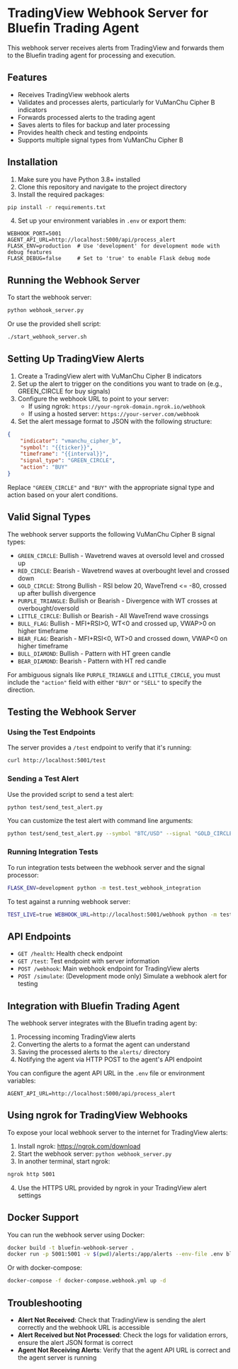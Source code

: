 # TradingView Webhook Server for Bluefin Trading Agent

This webhook server receives alerts from TradingView and forwards them to the Bluefin trading agent for processing and execution.

## Features

- Receives TradingView webhook alerts
- Validates and processes alerts, particularly for VuManChu Cipher B indicators
- Forwards processed alerts to the trading agent
- Saves alerts to files for backup and later processing
- Provides health check and testing endpoints
- Supports multiple signal types from VuManChu Cipher B

## Installation

1. Make sure you have Python 3.8+ installed
2. Clone this repository and navigate to the project directory
3. Install the required packages:

```bash
pip install -r requirements.txt
```

4. Set up your environment variables in `.env` or export them:

```
WEBHOOK_PORT=5001
AGENT_API_URL=http://localhost:5000/api/process_alert
FLASK_ENV=production  # Use 'development' for development mode with debug features
FLASK_DEBUG=false     # Set to 'true' to enable Flask debug mode
```

## Running the Webhook Server

To start the webhook server:

```bash
python webhook_server.py
```

Or use the provided shell script:

```bash
./start_webhook_server.sh
```

## Setting Up TradingView Alerts

1. Create a TradingView alert with VuManChu Cipher B indicators
2. Set up the alert to trigger on the conditions you want to trade on (e.g., GREEN_CIRCLE for buy signals)
3. Configure the webhook URL to point to your server:
   - If using ngrok: `https://your-ngrok-domain.ngrok.io/webhook`
   - If using a hosted server: `https://your-server.com/webhook`
4. Set the alert message format to JSON with the following structure:

```json
{
    "indicator": "vmanchu_cipher_b",
    "symbol": "{{ticker}}",
    "timeframe": "{{interval}}",
    "signal_type": "GREEN_CIRCLE",
    "action": "BUY"
}
```

Replace `"GREEN_CIRCLE"` and `"BUY"` with the appropriate signal type and action based on your alert conditions.

## Valid Signal Types

The webhook server supports the following VuManChu Cipher B signal types:

- `GREEN_CIRCLE`: Bullish - Wavetrend waves at oversold level and crossed up
- `RED_CIRCLE`: Bearish - Wavetrend waves at overbought level and crossed down
- `GOLD_CIRCLE`: Strong Bullish - RSI below 20, WaveTrend <= -80, crossed up after bullish divergence
- `PURPLE_TRIANGLE`: Bullish or Bearish - Divergence with WT crosses at overbought/oversold
- `LITTLE_CIRCLE`: Bullish or Bearish - All WaveTrend wave crossings
- `BULL_FLAG`: Bullish - MFI+RSI>0, WT<0 and crossed up, VWAP>0 on higher timeframe
- `BEAR_FLAG`: Bearish - MFI+RSI<0, WT>0 and crossed down, VWAP<0 on higher timeframe
- `BULL_DIAMOND`: Bullish - Pattern with HT green candle
- `BEAR_DIAMOND`: Bearish - Pattern with HT red candle

For ambiguous signals like `PURPLE_TRIANGLE` and `LITTLE_CIRCLE`, you must include the `"action"` field with either `"BUY"` or `"SELL"` to specify the direction.

## Testing the Webhook Server

### Using the Test Endpoints

The server provides a `/test` endpoint to verify that it's running:

```bash
curl http://localhost:5001/test
```

### Sending a Test Alert

Use the provided script to send a test alert:

```bash
python test/send_test_alert.py
```

You can customize the test alert with command line arguments:

```bash
python test/send_test_alert.py --symbol "BTC/USD" --signal "GOLD_CIRCLE" --timeframe "1h" --action "BUY"
```

### Running Integration Tests

To run integration tests between the webhook server and the signal processor:

```bash
FLASK_ENV=development python -m test.test_webhook_integration
```

To test against a running webhook server:

```bash
TEST_LIVE=true WEBHOOK_URL=http://localhost:5001/webhook python -m test.test_webhook_integration
```

## API Endpoints

- `GET /health`: Health check endpoint
- `GET /test`: Test endpoint with server information
- `POST /webhook`: Main webhook endpoint for TradingView alerts
- `POST /simulate`: (Development mode only) Simulate a webhook alert for testing

## Integration with Bluefin Trading Agent

The webhook server integrates with the Bluefin trading agent by:

1. Processing incoming TradingView alerts
2. Converting the alerts to a format the agent can understand
3. Saving the processed alerts to the `alerts/` directory
4. Notifying the agent via HTTP POST to the agent's API endpoint

You can configure the agent API URL in the `.env` file or environment variables:

```
AGENT_API_URL=http://localhost:5000/api/process_alert
```

## Using ngrok for TradingView Webhooks

To expose your local webhook server to the internet for TradingView alerts:

1. Install ngrok: https://ngrok.com/download
2. Start the webhook server: `python webhook_server.py`
3. In another terminal, start ngrok:

```bash
ngrok http 5001
```

4. Use the HTTPS URL provided by ngrok in your TradingView alert settings

## Docker Support

You can run the webhook server using Docker:

```bash
docker build -t bluefin-webhook-server .
docker run -p 5001:5001 -v $(pwd)/alerts:/app/alerts --env-file .env bluefin-webhook-server
```

Or with docker-compose:

```bash
docker-compose -f docker-compose.webhook.yml up -d
```

## Troubleshooting

- **Alert Not Received**: Check that TradingView is sending the alert correctly and the webhook URL is accessible
- **Alert Received but Not Processed**: Check the logs for validation errors, ensure the alert JSON format is correct
- **Agent Not Receiving Alerts**: Verify that the agent API URL is correct and the agent server is running 